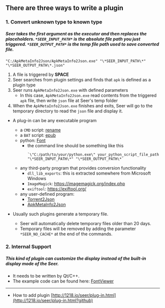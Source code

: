 ## There are three ways to write a plugin

### 1. Convert unknown type to known type

##### Seer takes the first argument as the executor and then replaces the placeholders. `*SEER_INPUT_PATH*` is the absolute file path you just triggered. `*SEER_OUTPUT_PATH*` is the temp file path used to save converted file.

```batch
"C:/ApkMetaInfo2Json/ApkMetaInfo2Json.exe" "\*SEER_INPUT_PATH\*" "\*SEER_OUTPUT_PATH\*.json"
```

1. A file is triggered by **SPACE**
2. Seer searches from plugin settings and finds that `apk` is defined as a plugin type
3. Seer runs `ApkMetaInfo2Json.exe` with defined parameters
   - In this case, `ApkMetaInfo2Json.exe` read contents from the triggered `apk` file, then write `json` file at Seer's temp folder
4. When the `ApkMetaInfo2Json.exe` finishes and exits, Seer will go to the temporary directory to read the `json` file and display it.

- A plug-in can be any executable program

  - a `CMD` script: [rename](https://github.com/ccseer/Seer-plugins/tree/master/rename)
  - a `BAT` script: [epub](https://github.com/ccseer/Seer-plugins/tree/master/epub)
  - python: [Font](https://github.com/ccseer/Seer-plugins/tree/master/font)
    - the command line should be something like this
      ```batch
      `\"C:/path/to/your/python.exe\" your_python_script_file_path "\*SEER_INPUT_PATH\*" "\*SEER_OUTPUT_PATH\*`
      ```
  - any third-party program that provides conversion functionality
    - `dll_lib_exports`: this is extracted somewhere from Microsoft Windows
    - `ImageMagick`: https://imagemagick.org/index.php
    - `exiftool`: https://exiftool.org/
  - any user-defined program:
    - [Torrent2Json](https://github.com/ccseer/Seer-plugins/tree/master/Qt_Torrent2Json)
    - [ApkMetaInfo2Json](https://github.com/ccseer/Seer-plugins/tree/master/Qt_ApkMetaInfo2Json)

- Usually such plugins generate a temporary file.
  - Seer will automatically delete temporary files older than 20 days.
  - Temporary files will be removed by adding the parameter `*SEER_NO_CACHE*` at the end of the commands.

### 2. Internal Support

##### This kind of plugin can customize the display instead of the built-in display mode of the Seer.

- It needs to be written by Qt/C++.
- The example code can be found here: [FontViewer](https://github.com/ccseer/FontViewer)

---

- How to add plugin
  [http://1218.io/seer/plug-in.html](http://1218.io/seer/plug-in.html?github)
